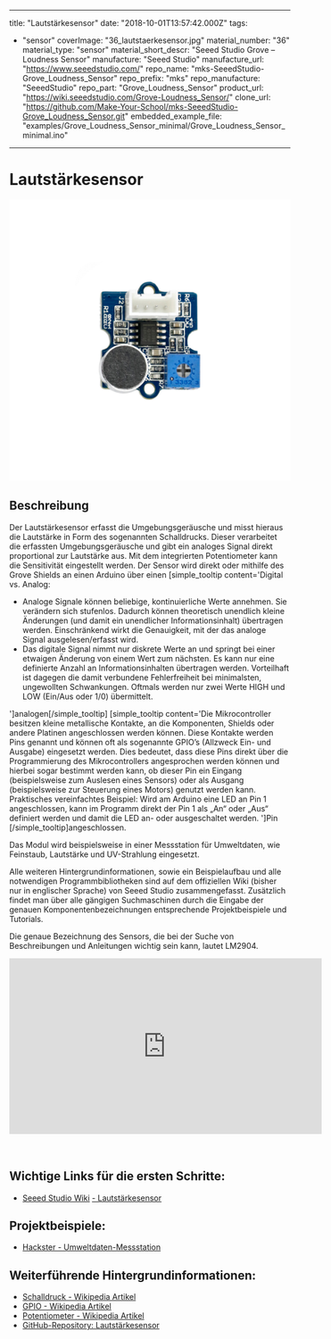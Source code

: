 
---
title: "Lautstärkesensor"
date: "2018-10-01T13:57:42.000Z"
tags: 
  - "sensor"
coverImage: "36_lautstaerkesensor.jpg"
material_number: "36"
material_type: "sensor"
material_short_descr: "Seeed Studio Grove – Loudness Sensor"
manufacture: "Seeed Studio"
manufacture_url: "https://www.seeedstudio.com/"
repo_name: "mks-SeeedStudio-Grove_Loudness_Sensor"
repo_prefix: "mks"
repo_manufacture: "SeeedStudio"
repo_part: "Grove_Loudness_Sensor"
product_url: "https://wiki.seeedstudio.com/Grove-Loudness_Sensor/"
clone_url: "https://github.com/Make-Your-School/mks-SeeedStudio-Grove_Loudness_Sensor.git"
embedded_example_file: "examples/Grove_Loudness_Sensor_minimal/Grove_Loudness_Sensor_minimal.ino"
---


# Lautstärkesensor

![Lautstärkesensor](36_lautstaerkesensor.jpg)

## Beschreibung
Der Lautstärkesensor erfasst die Umgebungsgeräusche und misst hieraus die Lautstärke in Form des sogenannten Schalldrucks. Dieser verarbeitet die erfassten Umgebungsgeräusche und gibt ein analoges Signal direkt proportional zur Lautstärke aus. Mit dem integrierten Potentiometer kann die Sensitivität eingestellt werden. Der Sensor wird direkt oder mithilfe des Grove Shields an einen Arduino über einen \[simple\_tooltip content='Digital vs. Analog:

- Analoge Signale können beliebige, kontinuierliche Werte annehmen. Sie verändern sich stufenlos. Dadurch können theoretisch unendlich kleine Änderungen (und damit ein unendlicher Informationsinhalt) übertragen werden. Einschränkend wirkt die Genauigkeit, mit der das analoge Signal ausgelesen/erfasst wird.
- Das digitale Signal nimmt nur diskrete Werte an und springt bei einer etwaigen Änderung von einem Wert zum nächsten. Es kann nur eine definierte Anzahl an Informationsinhalten übertragen werden. Vorteilhaft ist dagegen die damit verbundene Fehlerfreiheit bei minimalsten, ungewollten Schwankungen. Oftmals werden nur zwei Werte HIGH und LOW (Ein/Aus oder 1/0) übermittelt.

'\]analogen\[/simple\_tooltip\] \[simple\_tooltip content='Die Mikrocontroller besitzen kleine metallische Kontakte, an die Komponenten, Shields oder andere Platinen angeschlossen werden können. Diese Kontakte werden Pins genannt und können oft als sogenannte GPIO’s (Allzweck Ein- und Ausgabe) eingesetzt werden. Dies bedeutet, dass diese Pins direkt über die Programmierung des Mikrocontrollers angesprochen werden können und hierbei sogar bestimmt werden kann, ob dieser Pin ein Eingang (beispielsweise zum Auslesen eines Sensors) oder als Ausgang (beispielsweise zur Steuerung eines Motors) genutzt werden kann. Praktisches vereinfachtes Beispiel: Wird am Arduino eine LED an Pin 1 angeschlossen, kann im Programm direkt der Pin 1 als „An“ oder „Aus“ definiert werden und damit die LED an- oder ausgeschaltet werden. '\]Pin \[/simple\_tooltip\]angeschlossen.

Das Modul wird beispielsweise in einer Messstation für Umweltdaten, wie Feinstaub, Lautstärke und UV-Strahlung eingesetzt.

Alle weiteren Hintergrundinformationen, sowie ein Beispielaufbau und alle notwendigen Programmbibliotheken sind auf dem offiziellen Wiki (bisher nur in englischer Sprache) von Seeed Studio zusammengefasst. Zusätzlich findet man über alle gängigen Suchmaschinen durch die Eingabe der genauen Komponentenbezeichnungen entsprechende Projektbeispiele und Tutorials.

Die genaue Bezeichnung des Sensors, die bei der Suche von Beschreibungen und Anleitungen wichtig sein kann, lautet LM2904.

<!-- infolist -->

<!-- infolists -->
<iframe title="YouTube video player" src="https://www.youtube.com/embed/A4VYpebn1BQ" width="560" height="315" frameborder="0" allowfullscreen="allowfullscreen"></iframe>

 

## Wichtige Links für die ersten Schritte:

- [Seeed Studio Wiki](http://wiki.seeedstudio.com/Grove-Loudness_Sensor/) [- Lautstärkesensor](http://wiki.seeedstudio.com/Grove-Loudness_Sensor/)

## Projektbeispiele:

- [Hackster - Umweltdaten-Messstation](https://www.hackster.io/taifur/solar-powered-environmental-monitoring-kit-b1d03d)

## Weiterführende Hintergrundinformationen:

- [Schalldruck - Wikipedia Artikel](https://de.wikipedia.org/wiki/Schalldruck)
- [GPIO - Wikipedia Artikel](https://de.wikipedia.org/wiki/Allzweckeingabe/-ausgabe)
- [Potentiometer - Wikipedia Artikel](https://de.wikipedia.org/wiki/Potentiometer)
- [GitHub-Repository: Lautstärkesensor](https://github.com/MakeYourSchool/36-Lautstaerkesensor)



